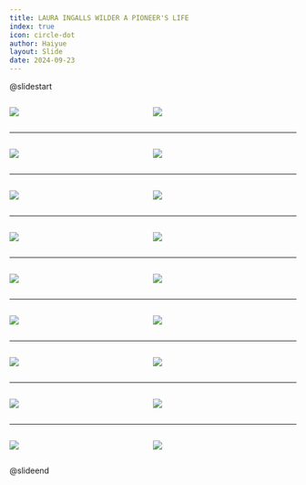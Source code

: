 ```yaml
---
title: LAURA INGALLS WILDER A PIONEER'S LIFE
index: true
icon: circle-dot
author: Haiyue
layout: Slide
date: 2024-09-23
---
```

 
@slidestart

<div style="display:flex">
<div style="flex:1">

![](/reading/english/Level-Y/LAURA%20INGALLS%20WILDER%20A%20PIONEER'S%20LIFE/001.webp)
</div>
<div style="flex:1">

![](/reading/english/Level-Y/LAURA%20INGALLS%20WILDER%20A%20PIONEER'S%20LIFE/002.webp)
</div>
</div>

---

<div style="display:flex">
<div style="flex:1">

![](/reading/english/Level-Y/LAURA%20INGALLS%20WILDER%20A%20PIONEER'S%20LIFE/003.webp)
</div>
<div style="flex:1">

![](/reading/english/Level-Y/LAURA%20INGALLS%20WILDER%20A%20PIONEER'S%20LIFE/004.webp)
</div>
</div>

---

<div style="display:flex">
<div style="flex:1">

![](/reading/english/Level-Y/LAURA%20INGALLS%20WILDER%20A%20PIONEER'S%20LIFE/005.webp)
</div>
<div style="flex:1">

![](/reading/english/Level-Y/LAURA%20INGALLS%20WILDER%20A%20PIONEER'S%20LIFE/006.webp)
</div>
</div>

---

<div style="display:flex">
<div style="flex:1">

![](/reading/english/Level-Y/LAURA%20INGALLS%20WILDER%20A%20PIONEER'S%20LIFE/007.webp)
</div>
<div style="flex:1">

![](/reading/english/Level-Y/LAURA%20INGALLS%20WILDER%20A%20PIONEER'S%20LIFE/008.webp)
</div>
</div>

---

<div style="display:flex">
<div style="flex:1">

![](/reading/english/Level-Y/LAURA%20INGALLS%20WILDER%20A%20PIONEER'S%20LIFE/009.webp)
</div>
<div style="flex:1">

![](/reading/english/Level-Y/LAURA%20INGALLS%20WILDER%20A%20PIONEER'S%20LIFE/010.webp)
</div>
</div>

---

<div style="display:flex">
<div style="flex:1">

![](/reading/english/Level-Y/LAURA%20INGALLS%20WILDER%20A%20PIONEER'S%20LIFE/011.webp)
</div>
<div style="flex:1">

![](/reading/english/Level-Y/LAURA%20INGALLS%20WILDER%20A%20PIONEER'S%20LIFE/012.webp)
</div>
</div>

---

<div style="display:flex">
<div style="flex:1">

![](/reading/english/Level-Y/LAURA%20INGALLS%20WILDER%20A%20PIONEER'S%20LIFE/013.webp)
</div>
<div style="flex:1">

![](/reading/english/Level-Y/LAURA%20INGALLS%20WILDER%20A%20PIONEER'S%20LIFE/014.webp)
</div>
</div>

---

<div style="display:flex">
<div style="flex:1">

![](/reading/english/Level-Y/LAURA%20INGALLS%20WILDER%20A%20PIONEER'S%20LIFE/015.webp)
</div>
<div style="flex:1">

![](/reading/english/Level-Y/LAURA%20INGALLS%20WILDER%20A%20PIONEER'S%20LIFE/016.webp)
</div>
</div>

---

<div style="display:flex">
<div style="flex:1">

![](/reading/english/Level-Y/LAURA%20INGALLS%20WILDER%20A%20PIONEER'S%20LIFE/017.webp)
</div>
<div style="flex:1">

![](/reading/english/Level-Y/LAURA%20INGALLS%20WILDER%20A%20PIONEER'S%20LIFE/018.webp)
</div>
</div>

@slideend